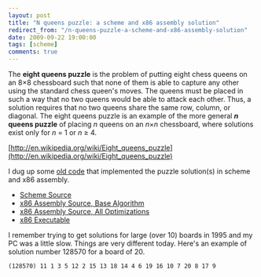 ```yaml
---
layout: post
title: "N queens puzzle: a scheme and x86 assembly solution"
redirect_from: "/n-queens-puzzle-a-scheme-and-x86-assembly-solution"
date: 2009-09-22 19:00:00
tags: [scheme]
comments: true
---
```

The **eight queens puzzle** is the problem of putting eight chess queens on an 8×8 chessboard such that none of them is able to capture any other using the standard chess queen's moves. The queens must be placed in such a way that no two queens would be able to attack each other. Thus, a solution requires that no two queens share the same row, column, or diagonal. The eight queens puzzle is an example of the more general **_n_ queens puzzle** of placing _n_ queens on an _n_×_n_ chessboard, where solutions exist only for _n_ = 1 or _n_ ≥ 4.

[http://en.wikipedia.org/wiki/Eight_queens_puzzle](http://en.wikipedia.org/wiki/Eight_queens_puzzle)

I dug up some [old code](https://github.com/dblock/reines) that implemented the puzzle solution(s) in scheme and x86 assembly.

- [Scheme Source](https://github.com/dblock/reines/blob/master/REINES.S)
- [x86 Assembly Source, Base Algorithm](https://github.com/dblock/reines/blob/master/REINEONE.ASM)
- [x86 Assembly Source, All Optimizations](https://github.com/dblock/reines/blob/master/REINES.ASM)
- [x86 Executable](https://github.com/dblock/reines/raw/master/REINES.EXE)

I remember trying to get solutions for large (over 10) boards in 1995 and my PC was a little slow. Things are very different today. Here's an example of solution number 128570 for a board of 20.

```
(128570) 11 1 3 5 12 2 15 13 18 14 4 6 19 16 10 7 20 8 17 9
```

 

